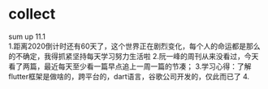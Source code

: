 # collect
sum  up
11.1  
  1.距离2020倒计时还有60天了，这个世界正在剧烈变化，每个人的命运都是那么的不确定，我得抓紧坚持每天学习努力生活啦
  2.阮一峰的周刊从来没看过，今天看了两篇，最近每天至少看一篇早点追上一周一篇的节凑；
  3.学习心得：了解flutter框架是做啥的，跨平台的，dart语言，谷歌公司开发的，仅此而已了
  4.
      
